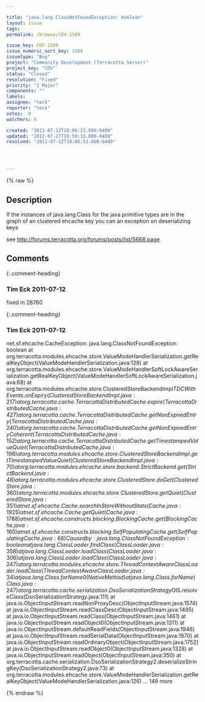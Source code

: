 ```yaml
---

title: "java.lang.ClassNotFoundException: boolean"
layout: issue
tags: 
permalink: /browse/CDV-1589

issue_key: CDV-1589
issue_numeric_sort_key: 1589
issuetype: "Bug"
project: "Community Development (Terracotta Server)"
project_key: "CDV"
status: "Closed"
resolution: "Fixed"
priority: "2 Major"
components: ""
labels: 
assignee: "teck"
reporter: "teck"
votes:  0
watchers: 0

created: "2011-07-12T18:06:23.000-0400"
updated: "2012-07-27T19:59:33.000-0400"
resolved: "2011-07-12T18:06:52.000-0400"




---
```


{% raw %}

## Description

<div markdown="1" class="description">

If the instances of java.lang.Class for the java primitive types are in the graph of an clustered ehcache key you can an exception on deserializing keys

see http://forums.terracotta.org/forums/posts/list/5668.page



</div>

## Comments


{:.comment-heading}
### **Tim Eck** <span class="date">2011-07-12</span>

<div markdown="1" class="comment">

fixed in 28760

</div>


{:.comment-heading}
### **Tim Eck** <span class="date">2011-07-12</span>

<div markdown="1" class="comment">

net.sf.ehcache.CacheException: java.lang.ClassNotFoundException: boolean
         at org.terracotta.modules.ehcache.store.ValueModeHandlerSerialization.getRealKeyObject(ValueModeHandlerSerialization.java:128)
         at org.terracotta.modules.ehcache.store.ValueModeHandlerSoftLockAwareSerialization.getRealKeyObject(ValueModeHandlerSoftLockAwareSerialization.java:68)
         at org.terracotta.modules.ehcache.store.ClusteredStoreBackendImpl$TDCWithEvents.onExpiry(ClusteredStoreBackendImpl.java:217)
         at org.terracotta.cache.TerracottaDistributedCache.expire(TerracottaDistributedCache.java:427)
         at org.terracotta.cache.TerracottaDistributedCache.getNonExpiredEntry(TerracottaDistributedCache.java:240)
         at org.terracotta.cache.TerracottaDistributedCache.getNonExpiredEntryCoherent(TerracottaDistributedCache.java:152)
         at org.terracotta.cache.TerracottaDistributedCache.getTimestampedValueQuiet(TerracottaDistributedCache.java:198)
         at org.terracotta.modules.ehcache.store.ClusteredStoreBackendImpl.getTimestampedValueQuiet(ClusteredStoreBackendImpl.java:70)
         at org.terracotta.modules.ehcache.store.backend.StrictBackend.get(StrictBackend.java:48)
         at org.terracotta.modules.ehcache.store.ClusteredStore.doGet(ClusteredStore.java:360)
         at org.terracotta.modules.ehcache.store.ClusteredStore.getQuiet(ClusteredStore.java:351)
         at net.sf.ehcache.Cache.searchInStoreWithoutStats(Cache.java:1925)
         at net.sf.ehcache.Cache.getQuiet(Cache.java:1788)
         at net.sf.ehcache.constructs.blocking.BlockingCache.get(BlockingCache.java:160)
         at net.sf.ehcache.constructs.blocking.SelfPopulatingCache.get(SelfPopulatingCache.java:68)
 Caused by: java.lang.ClassNotFoundException: boolean
         at java.lang.ClassLoader.findClass(ClassLoader.java:358)
         at java.lang.ClassLoader.loadClass(ClassLoader.java:306)
         at java.lang.ClassLoader.loadClass(ClassLoader.java:247)
         at org.terracotta.modules.ehcache.store.ThreadContextAwareClassLoader.loadClass(ThreadContextAwareClassLoader.java:34)
         at java.lang.Class.forName0(Native Method)
         at java.lang.Class.forName(Class.java:247)
         at org.terracotta.cache.serialization.DsoSerializationStrategy$OIS.resolveClass(DsoSerializationStrategy.java:111)
         at java.io.ObjectInputStream.readNonProxyDesc(ObjectInputStream.java:1574)
         at java.io.ObjectInputStream.readClassDesc(ObjectInputStream.java:1495)
         at java.io.ObjectInputStream.readClass(ObjectInputStream.java:1461)
         at java.io.ObjectInputStream.readObject0(ObjectInputStream.java:1311)
         at java.io.ObjectInputStream.defaultReadFields(ObjectInputStream.java:1946)
         at java.io.ObjectInputStream.readSerialData(ObjectInputStream.java:1870)
         at java.io.ObjectInputStream.readOrdinaryObject(ObjectInputStream.java:1752)
         at java.io.ObjectInputStream.readObject0(ObjectInputStream.java:1328)
         at java.io.ObjectInputStream.readObject(ObjectInputStream.java:350)
         at org.terracotta.cache.serialization.DsoSerializationStrategy2.deserializeStringKey(DsoSerializationStrategy2.java:73)
         at org.terracotta.modules.ehcache.store.ValueModeHandlerSerialization.getRealKeyObject(ValueModeHandlerSerialization.java:126)
         ... 149 more

</div>



{% endraw %}
